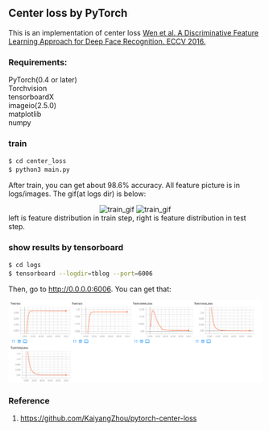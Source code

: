## Center loss by PyTorch
 This is an implementation of center loss [Wen et al. A Discriminative Feature Learning Approach for Deep Face Recognition. ECCV 2016.](https://ydwen.github.io/papers/WenECCV16.pdf )

### Requirements:
PyTorch(0.4 or later)  
Torchvision  
tensorboardX  
imageio(2.5.0)  
matplotlib  
numpy

### train
```bash
$ cd center_loss
$ python3 main.py
```
After train, you can get about 98.6% accuracy. All feature picture is in logs/images. The gif(at logs dir) is below:
<div align="center">
  <img src="logs/train.gif" alt="train_gif" width=40%>
    <img src="logs/test.gif" alt="train_gif" width=40%>
</div>
left is feature distribution in train step, right is feature distribution in test step.  

### show results by tensorboard 
```bash
$ cd logs
$ tensorboard --logdir=tblog --port=6006
```
Then, go to http://0.0.0.0:6006. You can get that:
<div align="center">
  <img src="logs/log.png" alt="train">
</div>

### Reference
1. https://github.com/KaiyangZhou/pytorch-center-loss

